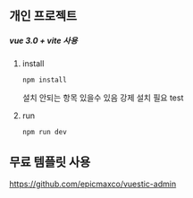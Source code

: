 ## 개인 프로젝트

##### vue 3.0 + vite 사용

1. install

   `npm install`

   설치 안되는 항목 있을수 있음 강제 설치 필요
   test

2. run

   `npm run dev`





## 무료 템플릿 사용

https://github.com/epicmaxco/vuestic-admin

